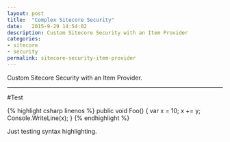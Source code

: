 ```yaml
---
layout: post
title:  "Complex Sitecore Security"
date:   2015-9-29 14:54:02
description: Custom Sitecore Security with an Item Provider
categories:
- sitecore
- security
permalink: sitecore-security-item-provider
---
```


Custom Sitecore Security with an Item Provider.

___


#Test

{% highlight csharp linenos %}
public void Foo() 
{
	var x = 10;
	x += y;
	Console.WriteLine(x);
}
{% endhighlight %}

Just testing syntax highlighting.